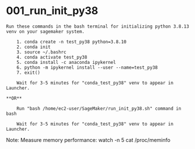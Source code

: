 # 001_run_init_py38

    Run these commands in the bash terminal for initializing python 3.8.13 venv on your sagemaker system.

        1. conda create -n test_py38 python=3.8.10
        2. conda init
        3. source ~/.bashrc
        4. conda activate test_py38
        5. conda install -c anaconda ipykernel
        6. python -m ipykernel install --user --name=test_py38
        7. exit()

        Wait for 3-5 minutes for "conda_test_py38" venv to appear in Launcher.

    **OR**

        Run "bash /home/ec2-user/SageMaker/run_init_py38.sh" command in bash

        Wait for 3-5 minutes for "conda_test_py38" venv to appear in Launcher.
 
 Note: Measure memory performance:  watch -n 5 cat /proc/meminfo

